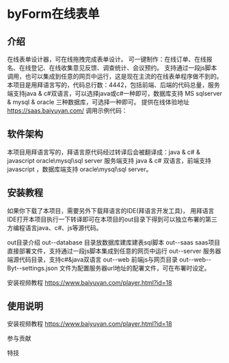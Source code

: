 # byForm在线表单

## 介绍
在线表单设计器，可在线拖拽完成表单设计。
可一键制作：在线订单、在线报名、在线登记、在线收集意见反馈、调查统计、会议预约。
支持通过一段js脚本调用，也可以集成到任意的网页中运行，这是现在主流的在线表单程序做不到的。 本项目是用拜语言写的，代码总行数：4442，包括前端、后端的代码总量，服务端支持java & c#双语言，可以选择java或c#一种即可，数据库支持 MS sqlserver & mysql & oracle 三种数据库，可选择一种即可。 
提供在线体验地址 https://saas.baiyuyan.com/ 
调用示例代码：
<script>window.localStorage.setItem("_byt_saasid_storage", "0F8BFBFF000506570257810700030001")</script> <script src="https://saas.baiyuyan.com/form.js"> </script>

## 软件架构
本项目用拜语言写的，拜语言原代码经过转译后会被翻译成：java & c# & javascript oracle\mysql\sql server 服务端支持 java & c# 双语言，前端支持 javascript ，数据库端支持 oracle\mysql\sql server。

## 安装教程
如果你下载了本项目，需要另外下载拜语言的IDE(拜语言开发工具)， 用拜语言IDE打开本项目执行一下转译即可在本项目的out目录下得到可以独立布署的第三方编程语言java、c#、js等源代码。

out目录介绍 out--database 目录放数据库建库建表sql脚本 out--saas saas项目直接部署文件，支持通过一段js脚本集成到任意的网页中运行 out--server 服务器端源代码目录，支持c#&java双语言 out--web 前端js与网页目录 out--web--Byt--settings.json 文件为配置服务器url地址的配署文件，可在布署时设定。

安装视频教程 https://www.baiyuyan.com/player.html?id=18

## 使用说明
安装视频教程 https://www.baiyuyan.com/player.html?id=18

参与贡献

特技